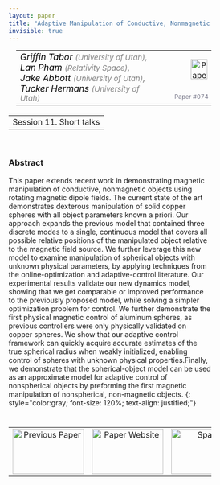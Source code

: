 ```yaml
---
layout: paper
title: "Adaptive Manipulation of Conductive, Nonmagnetic Objects via a Continuous Model of Magnetically Induced Force and Torque"
invisible: true
---
```

<head>
<style>
* {
  box-sizing: border-box;
}

#myInput {
  background-position: 10px 10px;
  background-repeat: no-repeat;
  width: 100%;
  font-size: 100%;
  padding: 12px 20px 12px 40px;
  border: 1px solid #ddd;
  margin-bottom: 12px;
}

#myTable, #myTableA {
  border-collapse: collapse;
  width: 100%;
  border: 1px solid #ddd;
  font-size: 100%;
}

#myTable th, #myTable td, #myTableA th, #myTableA td {
  text-align: left;
  padding: 12px;
}

#myTable tr, #myTableA tr {
  border-bottom: 1px solid #ddd;
}

#myTable tr.header, #myTable tr:hover, #myTableA tr.header, #myTableA tr:hover {
  background-color: #f1f1f1;
}


#eventcounter1 a {
    font-size: 12px;
    color: #ffffff;
    display: block;
}

#eventcounter1 a:hover {
    text-decoration: none;
}

#eventcounter2 a {
    font-size: 12px;
    color: #ffffff;
    display: block;
}

#eventcounter2 a:hover {
    text-decoration: none;
}

</style>
</head>

<table width = "95%" style="padding-left: 15px; margin-left: auto; margin-right: 10px;">
<tr><td style = "vertical-align: top; padding-right: 25px;" rowspan="2">
<span style="color:black; font-size: 110%;"><i>
Griffin Tabor <span style="color:gray; font-size: 85%">(University of Utah)</span><span style="color:gray; font-size: 100%">,</span><br>
Lan Pham <span style="color:gray; font-size: 85%">(Relativity Space)</span><span style="color:gray; font-size: 100%">,</span><br>
Jake Abbott <span style="color:gray; font-size: 85%">(University of Utah)</span><span style="color:gray; font-size: 100%">,</span><br>
Tucker Hermans <span style="color:gray; font-size: 85%">(University of Utah)</span>
</i></span>
</td>

<td style="text-align: right;"><a href="http://www.roboticsproceedings.org/rss18/p074.pdf"><img src="{{ site.baseurl }}/images/paper_link.png" alt="Paper Website" width = "33"  height = "40"/></a><br></td>
</tr>
<tr>
<td style="color:#777789; text-align:right; font-size: 75%; margin-right:10px;">Paper&nbsp;#074</td>
</tr>
</table>

<table width="80%" style="margin-top: 20px; margin-left: auto; margin-right: auto;">
  <tr>
    <td style="text-align:center;">Session 11. Short talks</td>
  </tr>
</table>
<br>


### Abstract
This paper extends recent work in demonstrating magnetic manipulation of conductive, nonmagnetic objects using rotating magnetic dipole fields. The current state of the art demonstrates dexterous manipulation of solid copper spheres with all object parameters known a priori. Our approach expands the previous model that contained three discrete modes to a single, continuous model that covers all possible relative positions of the manipulated object relative to the magnetic field source. We further leverage this new model to examine manipulation of spherical objects with unknown physical parameters, by applying techniques from the online-optimization and adaptive-control literature. Our experimental results validate our new dynamics model, showing that we get comparable or improved performance to the previously proposed model, while solving a simpler optimization problem for control. We further demonstrate the first physical magnetic control of aluminum spheres, as previous controllers were only physically validated on copper spheres. We show that our adaptive control framework can quickly acquire accurate estimates of the true spherical radius when weakly initialized, enabling control of spheres with unknown physical properties.Finally, we demonstrate that the spherical-object model can be used as an approximate model for adaptive control of nonspherical objects by preforming the first magnetic manipulation of nonspherical, non-magnetic objects.
{: style="color:gray; font-size: 120%; text-align: justified;"}


<table width="100%" style="margin-top:40px;">
<tr>
    <td style="width: 30%; text-align: center;"><a href="{{ site.baseurl }}/program/papers/073/">
<img src="{{ site.baseurl }}/images/previous_paper_icon.png"
       alt="Previous Paper" width = "142"  height = "90"/> 
</a> </td>
<td style="text-align: center;"><a href="{{ site.baseurl }}/program/papers">
<img src="{{ site.baseurl }}/images/overview_icon.png"
       alt="Paper Website" width = "142"  height = "90"/> 
</a> </td>
    <td style="width: 30%; text-align: center;"> 
<img src="{{ site.baseurl }}/images/blank_icon.png"
       alt="Spacer" width = "142"  height = "90"/> 
            </td>
</tr>
</table>
